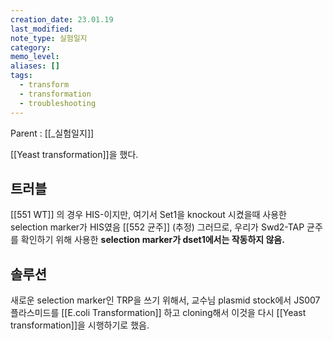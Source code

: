 ```yaml
---
creation_date: 23.01.19
last_modified: 
note_type: 실험일지
category: 
memo_level: 
aliases: []
tags:
  - transform
  - transformation
  - troubleshooting
---
```


Parent : [[_실험일지]]

[[Yeast transformation]]을 했다.

## 트러블

[[551 WT]] 의 경우 HIS-이지만,
여기서 Set1을 knockout 시켰을때 사용한 selection marker가 HIS였음 [[552 균주]] (추정)
그러므로, 우리가 Swd2-TAP 균주를 확인하기 위해 사용한 **selection marker가 dset1에서는 작동하지 않음.**

## 솔루션

새로운 selection marker인 TRP을 쓰기 위해서, 교수님 plasmid stock에서 JS007 플라스미드를 [[E.coli Transformation]] 하고 cloning해서 이것을 다시 [[Yeast transformation]]을 시행하기로 했음.